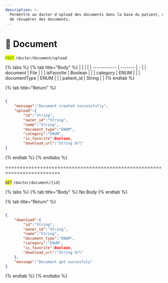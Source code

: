 ```yaml
---
description: >-
  Permettre au doctor d'upload des documents dans la base du patient, mais aussi
  de récupérer des documents.
---
```


# 📄 Document

<mark style="color:green;">`POST`</mark> `/doctor/document/upload`

{% tabs %}
{% tab title="Body" %}
|              |         |   |
| ------------ | ------- | - |
| document     | File    |   |
| isFavorite   | Boolean |   |
| category     | ENUM    |   |
| documentType | ENUM    |   |
| patient\_id  | String  |   |
{% endtab %}

{% tab title="Return" %}
```json

{
    "message":"Document created successfully",
    "upload":{
        "id":"String",
        "owner_id":"String",
        "name":"String",
        "document_type":"ENUM",
        "category":"ENUM",
        "is_favorite":Boolean,
        "download_url":"String Url"
}

```
{% endtab %}
{% endtabs %}

\=========================================================================

<mark style="color:blue;">`GET`</mark> `/doctor/document/{id}`

{% tabs %}
{% tab title="Body" %}
No Body
{% endtab %}

{% tab title="Return" %}
```json

{
    "download":{
        "id":"String",
        "owner_id":"String",
        "name":"String",
        "document_type":"ENUM",
        "category":"ENUM",
        "is_favorite":Boolean,
        "download_url":"String Url"
    },
    "message":"Document get succesfuly"
}

```
{% endtab %}
{% endtabs %}

